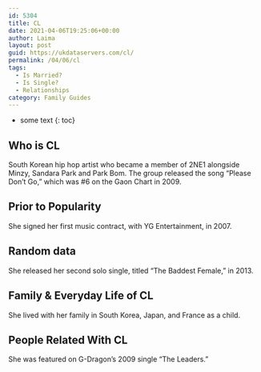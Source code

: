 ```yaml
---
id: 5304
title: CL
date: 2021-04-06T19:25:06+00:00
author: Laima
layout: post
guid: https://ukdataservers.com/cl/
permalink: /04/06/cl
tags:
  - Is Married?
  - Is Single?
  - Relationships
category: Family Guides
---
```


* some text
{: toc}


## Who is CL
                  
                  
                  
South Korean hip hop artist who became a member of 2NE1 alongside Minzy, Sandara Park and Park Bom. The group released the song &#8220;Please Don&#8217;t Go,&#8221; which was #6 on the Gaon Chart in 2009. 
                  
              
            
              
            
                
                
                
## Prior to Popularity
                  
                  
                  
She signed her first music contract, with YG Entertainment, in 2007. 
                  
              
            
              
            
                
                
                
## Random data
                  
                  
                  
She released her second solo single, titled &#8220;The Baddest Female,&#8221; in 2013.
                  
              
            
              
            
                
                
                
## Family & Everyday Life of CL
                  
                  
                  
She lived with her family in South Korea, Japan, and France as a child.
                  
              
            
              
            
                
                
                
## People Related With CL
                  
                  
                  
She was featured on G-Dragon&#8217;s 2009 single &#8220;The Leaders.&#8221;
                  
              
            
              
            
                
              
            
              
              
            
            
              
            
          
          
          